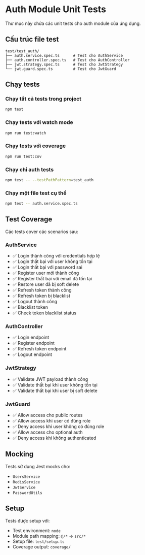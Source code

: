# Auth Module Unit Tests

Thư mục này chứa các unit tests cho auth module của ứng dụng.

## Cấu trúc file test

```
test/test_auth/
├── auth.service.spec.ts      # Test cho AuthService
├── auth.controller.spec.ts   # Test cho AuthController
├── jwt.strategy.spec.ts      # Test cho JwtStrategy
└── jwt.guard.spec.ts         # Test cho JwtGuard
```

## Chạy tests

### Chạy tất cả tests trong project

```bash
npm test
```

### Chạy tests với watch mode

```bash
npm run test:watch
```

### Chạy tests với coverage

```bash
npm run test:cov
```

### Chạy chỉ auth tests

```bash
npm test -- --testPathPattern=test_auth
```

### Chạy một file test cụ thể

```bash
npm test -- auth.service.spec.ts
```

## Test Coverage

Các tests cover các scenarios sau:

### AuthService

- ✅ Login thành công với credentials hợp lệ
- ✅ Login thất bại với user không tồn tại
- ✅ Login thất bại với password sai
- ✅ Register user mới thành công
- ✅ Register thất bại với email đã tồn tại
- ✅ Restore user đã bị soft delete
- ✅ Refresh token thành công
- ✅ Refresh token bị blacklist
- ✅ Logout thành công
- ✅ Blacklist token
- ✅ Check token blacklist status

### AuthController

- ✅ Login endpoint
- ✅ Register endpoint
- ✅ Refresh token endpoint
- ✅ Logout endpoint

### JwtStrategy

- ✅ Validate JWT payload thành công
- ✅ Validate thất bại khi user không tồn tại
- ✅ Validate thất bại khi user bị soft delete

### JwtGuard

- ✅ Allow access cho public routes
- ✅ Allow access khi user có đúng role
- ✅ Deny access khi user không có đúng role
- ✅ Allow access cho optional auth
- ✅ Deny access khi không authenticated

## Mocking

Tests sử dụng Jest mocks cho:

- `UsersService`
- `RedisService`
- `JwtService`
- `PasswordUtils`

## Setup

Tests được setup với:

- Test environment: `node`
- Module path mapping: `@/*` -> `src/*`
- Setup file: `test/setup.ts`
- Coverage output: `coverage/`
